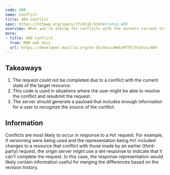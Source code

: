 ```yaml
---
code: 409
name: Conflict
title: 409 Conflict
spec: https://httpwg.org/specs/rfc9110.html#status.409
overview: What you're asking for conflicts with the servers current state.
more:
- title: 409 Conflict
  from: MDN web docs
  url: https://developer.mozilla.org/en-US/docs/Web/HTTP/Status/409
---
```


## Takeaways

1. The request could not be completed due to a conflict with the current state of the target resource.
1. This code is used in situations where the user might be able to resolve the conflict and resubmit the request.
1. The server _should_ generate a payload that includes enough information for a user to recognize the source of the conflict.

## Information

Conflicts are most likely to occur in response to a `PUT` request. For example, if versioning were being used and the representation being `PUT` included changes to a resource that conflict with those made by an earlier (third-party) request, the origin server might use a `409` response to indicate that it can't complete the request. In this case, the response representation would likely contain information useful for merging the differences based on the revision history.
